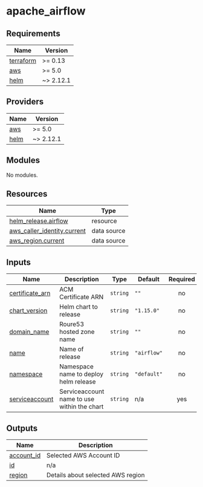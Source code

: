# apache_airflow

<!-- BEGIN_TF_DOCS -->
## Requirements

| Name | Version |
|------|---------|
| <a name="requirement_terraform"></a> [terraform](#requirement\_terraform) | >= 0.13 |
| <a name="requirement_aws"></a> [aws](#requirement\_aws) | >= 5.0 |
| <a name="requirement_helm"></a> [helm](#requirement\_helm) | ~> 2.12.1 |

## Providers

| Name | Version |
|------|---------|
| <a name="provider_aws"></a> [aws](#provider\_aws) | >= 5.0 |
| <a name="provider_helm"></a> [helm](#provider\_helm) | ~> 2.12.1 |

## Modules

No modules.

## Resources

| Name | Type |
|------|------|
| [helm_release.airflow](https://registry.terraform.io/providers/hashicorp/helm/latest/docs/resources/release) | resource |
| [aws_caller_identity.current](https://registry.terraform.io/providers/hashicorp/aws/latest/docs/data-sources/caller_identity) | data source |
| [aws_region.current](https://registry.terraform.io/providers/hashicorp/aws/latest/docs/data-sources/region) | data source |

## Inputs

| Name | Description | Type | Default | Required |
|------|-------------|------|---------|:--------:|
| <a name="input_certificate_arn"></a> [certificate\_arn](#input\_certificate\_arn) | ACM Certificate ARN | `string` | `""` | no |
| <a name="input_chart_version"></a> [chart\_version](#input\_chart\_version) | Helm chart to release | `string` | `"1.15.0"` | no |
| <a name="input_domain_name"></a> [domain\_name](#input\_domain\_name) | Roure53 hosted zone name | `string` | `""` | no |
| <a name="input_name"></a> [name](#input\_name) | Name of release | `string` | `"airflow"` | no |
| <a name="input_namespace"></a> [namespace](#input\_namespace) | Namespace name to deploy helm release | `string` | `"default"` | no |
| <a name="input_serviceaccount"></a> [serviceaccount](#input\_serviceaccount) | Serviceaccount name to use within the chart | `string` | n/a | yes |

## Outputs

| Name | Description |
|------|-------------|
| <a name="output_account_id"></a> [account\_id](#output\_account\_id) | Selected AWS Account ID |
| <a name="output_id"></a> [id](#output\_id) | n/a |
| <a name="output_region"></a> [region](#output\_region) | Details about selected AWS region |
<!-- END_TF_DOCS -->
